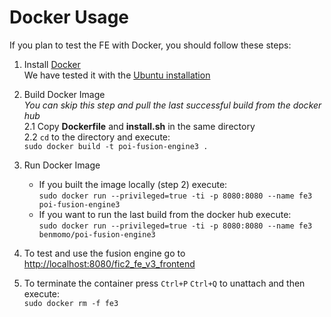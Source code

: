 Docker Usage
============

If you plan to test the FE with Docker, you should follow these steps:

1.	Install [Docker](https://docs.docker.com/installation/#installation)  
	We have tested it with the [Ubuntu installation](https://docs.docker.com/installation/ubuntulinux/)
	
2.	Build Docker Image  
	*You can skip this step and pull the last successful build from the docker hub*  
	2.1	Copy **Dockerfile** and **install.sh** in the same directory  
	2.2 `cd` to the directory and execute:  
		`sudo docker build -t poi-fusion-engine3 .`
	
3.	Run Docker Image  
	-	If you built the image locally (step 2) execute:  
		`sudo docker run --privileged=true -ti -p 8080:8080 --name fe3 poi-fusion-engine3`  
	-	If you want to run the last build from the docker hub execute:  
		`sudo docker run --privileged=true -ti -p 8080:8080 --name fe3 benmomo/poi-fusion-engine3`
	
4.	To test and use the fusion engine go to [http://localhost:8080/fic2_fe_v3_frontend](http://localhost:8080/fic2_fe_v3_frontend)  

5.	To terminate the container press `Ctrl+P` `Ctrl+Q` to unattach and then execute:  
	`sudo docker rm -f fe3`  
